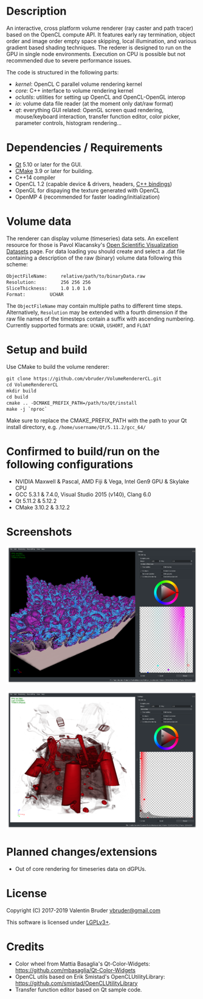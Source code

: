 # Description #

An interactive, cross platform volume renderer (ray caster and path tracer) based on the OpenCL compute API.
It features early ray termination, object order and image order empty space skipping, local illumination, and various gradient based shading techniques.
The rederer is designed to run on the GPU in single node environments.
Execution on CPU is possible but not recommended due to severe performance issues.

The code is structured in the following parts:
- *kernel*: OpenCL C parallel volume rendering kernel
- *core*: C++ interface to volume rendering kernel
- *oclutils*: utilities for setting up OpenCL and OpenCL-OpenGL interop
- *io*: volume data file reader (at the moment only dat/raw format)
- *qt*: everything GUI related: OpenGL screen quad rendering, mouse/keyboard interaction, transfer function editor, color picker, parameter controls, histogram rendering... 

# Dependencies / Requirements #

- [Qt](https://www.qt.io) 5.10 or later for the GUI.
- [CMake](https://cmake.org) 3.9 or later for building.
- C++14 compiler
- OpenCL 1.2 (capable device & drivers, headers, [C++ bindings](https://github.com/KhronosGroup/OpenCL-CLHPP/releases))
- OpenGL for dispaying the texture generated with OpenCL
- OpenMP 4 (recommended for faster loading/initialization)

# Volume data #

The renderer can display volume (timeseries) data sets.
An excellent resource for those is Pavol Klacansky's [Open Scientific Visualization Datasets](https://klacansky.com/open-scivis-datasets/) page.
For data loading you should create and select a .dat file containing a description of the raw (binary) volume data following this scheme:

```
ObjectFileName: 	relative/path/to/binaryData.raw
Resolution: 		256 256 256 
SliceThickness:		1.0 1.0 1.0
Format: 		UCHAR
```

The `ObjectFileName` may contain multiple paths to different time steps.
Alternatively, `Resolution` may be extended with a fourth dimension if the raw file names of the timesteps contain a suffix with ascending numbering.
Currently supported formats are: `UCHAR`, `USHORT`, and `FLOAT`

# Setup and build #

Use CMake to build the volume renderer:
```
git clone https://github.com/vbruder/VolumeRendererCL.git
cd VolumeRendererCL
mkdir build
cd build
cmake .. -DCMAKE_PREFIX_PATH=/path/to/Qt/install
make -j `nproc`
```
Make sure to replace the CMAKE_PREFIX_PATH with the path to your Qt install directory, e.g. ```/home/username/Qt/5.11.2/gcc_64/```

# Confirmed to build/run on the following configurations #

* NVIDIA Maxwell & Pascal, AMD Fiji & Vega, Intel Gen9 GPU & Skylake CPU
* GCC 5.3.1 & 7.4.0, Visual Studio 2015 (v140), Clang 6.0
* Qt 5.11.2 & 5.12.2
* CMake 3.10.2 & 3.12.2

# Screenshots #

![2019-05-02-richtmyer](https://github.com/vbruder/VolumeRendererCL/blob/develop/screenshots/2019-05-02-richtmyer_meshkov.png)

![2019-05-02-backpack](https://github.com/vbruder/VolumeRendererCL/blob/develop/screenshots/2019-05-02-backpack.png)

# Planned changes/extensions #

*  Out of core rendering for timeseries data on dGPUs.

# License #

Copyright (C) 2017-2019 Valentin Bruder vbruder@gmail.com

This software is licensed under [LGPLv3+](https://www.gnu.org/licenses/lgpl-3.0.en.html).

# Credits #
	
  * Color wheel from Mattia Basaglia's Qt-Color-Widgets: https://github.com/mbasaglia/Qt-Color-Widgets
  * OpenCL utils based on Erik Smistad's OpenCLUtilityLibrary: https://github.com/smistad/OpenCLUtilityLibrary
  * Transfer function editor based on Qt sample code.
